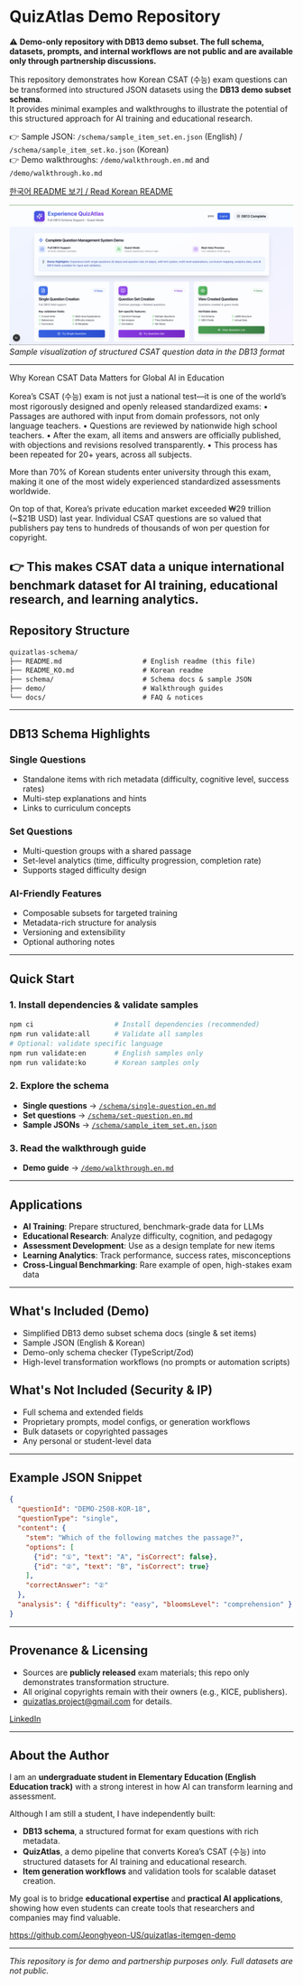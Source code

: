# QuizAtlas Demo Repository

⚠️ **Demo-only repository with DB13 demo subset. The full schema, datasets, prompts, and internal workflows are not public and are available only through partnership discussions.**

This repository demonstrates how Korean CSAT (수능) exam questions can be transformed into structured JSON datasets using the **DB13 demo subset schema**.  
It provides minimal examples and walkthroughs to illustrate the potential of this structured approach for AI training and educational research.

👉 Sample JSON: `/schema/sample_item_set.en.json` (English) / `/schema/sample_item_set.ko.json` (Korean)  
👉 Demo walkthroughs: `/demo/walkthrough.en.md` and `/demo/walkthrough.ko.md`  

[한국어 README 보기 / Read Korean README](./README_KO.md)

![QuizAtlas Demo UI](./demo/images/demo.en.png)
*Sample visualization of structured CSAT question data in the DB13 format*

---

Why Korean CSAT Data Matters for Global AI in Education

Korea’s CSAT (수능) exam is not just a national test—it is one of the world’s most rigorously designed and openly released standardized exams:
	•	Passages are authored with input from domain professors, not only language teachers.
	•	Questions are reviewed by nationwide high school teachers.
	•	After the exam, all items and answers are officially published, with objections and revisions resolved transparently.
	•	This process has been repeated for 20+ years, across all subjects.

More than 70% of Korean students enter university through this exam, making it one of the most widely experienced standardized assessments worldwide.

On top of that, Korea’s private education market exceeded ₩29 trillion (~$21B USD) last year. Individual CSAT questions are so valued that publishers pay tens to hundreds of thousands of won per question for copyright.

👉 This makes CSAT data a unique international benchmark dataset for AI training, educational research, and learning analytics.
---

## Repository Structure
```
quizatlas-schema/
├── README.md                    # English readme (this file)
├── README_KO.md                 # Korean readme
├── schema/                      # Schema docs & sample JSON
├── demo/                        # Walkthrough guides
└── docs/                        # FAQ & notices
```

---

## DB13 Schema Highlights

### Single Questions
- Standalone items with rich metadata (difficulty, cognitive level, success rates)
- Multi-step explanations and hints
- Links to curriculum concepts

### Set Questions
- Multi-question groups with a shared passage
- Set-level analytics (time, difficulty progression, completion rate)
- Supports staged difficulty design

### AI-Friendly Features
- Composable subsets for targeted training
- Metadata-rich structure for analysis
- Versioning and extensibility
- Optional authoring notes

---

## Quick Start

### 1. Install dependencies & validate samples
```bash
npm ci                    # Install dependencies (recommended)
npm run validate:all      # Validate all samples
# Optional: validate specific language
npm run validate:en       # English samples only
npm run validate:ko       # Korean samples only
```

### 2. Explore the schema
- **Single questions** → [`/schema/single-question.en.md`](./schema/single-question.en.md)
- **Set questions** → [`/schema/set-question.en.md`](./schema/set-question.en.md)
- **Sample JSONs** → [`/schema/sample_item_set.en.json`](./schema/sample_item_set.en.json)

### 3. Read the walkthrough guide
- **Demo guide** → [`/demo/walkthrough.en.md`](./demo/walkthrough.en.md)

---

## Applications
- **AI Training**: Prepare structured, benchmark-grade data for LLMs
- **Educational Research**: Analyze difficulty, cognition, and pedagogy
- **Assessment Development**: Use as a design template for new items
- **Learning Analytics**: Track performance, success rates, misconceptions
- **Cross-Lingual Benchmarking**: Rare example of open, high-stakes exam data

---

## What's Included (Demo)
- Simplified DB13 demo subset schema docs (single & set items)
- Sample JSON (English & Korean)
- Demo-only schema checker (TypeScript/Zod)
- High-level transformation workflows (no prompts or automation scripts)

## What's Not Included (Security & IP)
- Full schema and extended fields
- Proprietary prompts, model configs, or generation workflows
- Bulk datasets or copyrighted passages
- Any personal or student-level data

---

## Example JSON Snippet
```json
{
  "questionId": "DEMO-2508-KOR-18",
  "questionType": "single",
  "content": {
    "stem": "Which of the following matches the passage?",
    "options": [
      {"id": "①", "text": "A", "isCorrect": false},
      {"id": "②", "text": "B", "isCorrect": true}
    ],
    "correctAnswer": "②"
  },
  "analysis": { "difficulty": "easy", "bloomsLevel": "comprehension" }
}
```

---

## Provenance & Licensing
- Sources are **publicly released** exam materials; this repo only demonstrates transformation structure.
- All original copyrights remain with their owners (e.g., KICE, publishers).
- quizatlas.project@gmail.com for details.

[LinkedIn](https://www.linkedin.com/in/jeonghyeon-lim-b06a8937b)

---

## About the Author
I am an **undergraduate student in Elementary Education (English Education track)** with a strong interest in how AI can transform learning and assessment.  

Although I am still a student, I have independently built:  
- **DB13 schema**, a structured format for exam questions with rich metadata.  
- **QuizAtlas**, a demo pipeline that converts Korea’s CSAT (수능) into structured datasets for AI training and educational research.  
- **Item generation workflows** and validation tools for scalable dataset creation.  

My goal is to bridge **educational expertise** and **practical AI applications**, showing how even students can create tools that researchers and companies may find valuable.

https://github.com/Jeonghyeon-US/quizatlas-itemgen-demo

---


*This repository is for demo and partnership purposes only. Full datasets are not public.*
